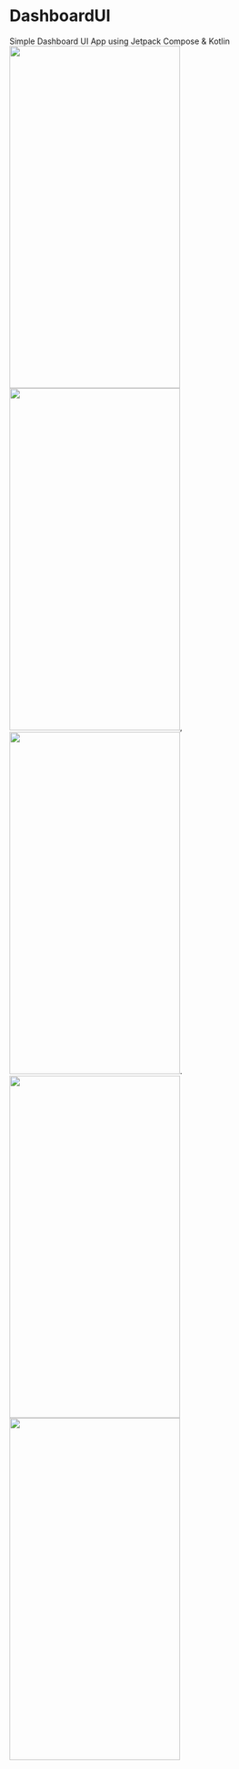# DashboardUI
Simple Dashboard UI App using Jetpack Compose &amp; Kotlin
     <img src="https://user-images.githubusercontent.com/113524743/190334682-5479ea7b-345f-4477-9794-557b2e0147b2.png" width="300" height="600" />  <img src="https://user-images.githubusercontent.com/113524743/190173223-eaaa1208-a3de-4ef8-923d-c3a5136b37de.png" width="300" height="600" />,  <img src="https://user-images.githubusercontent.com/113524743/190175927-d11cc5c0-b818-427c-94b6-87bcc8b684a0.png" width="300" height="600" />.  <img src="https://user-images.githubusercontent.com/113524743/190333999-4045ea10-b606-49a0-bbb6-84303682d16c.png" width="300" height="600" /> <img src="https://user-images.githubusercontent.com/113524743/190334286-1f4ea381-af24-4660-a3a4-c2bdf984a931.png" width="300" height="600" />




